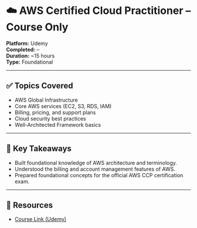 # ☁️ AWS Certified Cloud Practitioner – Course Only

**Platform:** Udemy  
**Completed:** –  
**Duration:** ~15 hours  
**Type:** Foundational

---

## ✅ Topics Covered
- AWS Global Infrastructure
- Core AWS services (EC2, S3, RDS, IAM)
- Billing, pricing, and support plans
- Cloud security best practices
- Well-Architected Framework basics

---

## 🧠 Key Takeaways
- Built foundational knowledge of AWS architecture and terminology.
- Understood the billing and account management features of AWS.
- Prepared foundational concepts for the official AWS CCP certification exam.

---

## 🔗 Resources
- [Course Link (Udemy)]([https://www.udemy.com/](https://www.udemy.com/course/aws-certified-cloud-practitioner-new/?deal_code=UDEAFNULP0324&utm_term=Homepage&utm_content=Textlink&utm_campaign=NewUserLP0324&utm_source=aff-campaign&utm_medium=udemyads&LSNPUBID=znpz0s2okgU&ranMID=47901&ranEAID=znpz0s2okgU&ranSiteID=znpz0s2okgU-hXF7jTQhcT8LsgomWJDo7g&gad_source=1&couponCode=LETSLEARNNOW))
